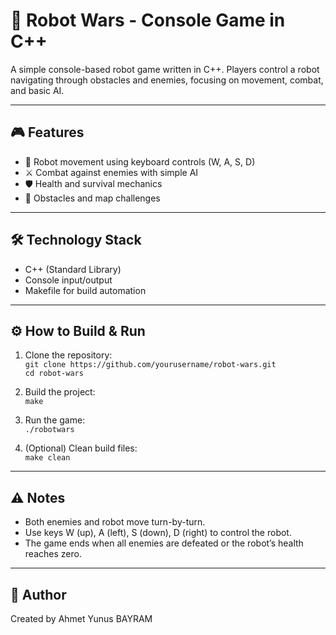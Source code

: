 # 🤖 Robot Wars - Console Game in C++

A simple console-based robot game written in C++. Players control a robot navigating through obstacles and enemies, focusing on movement, combat, and basic AI.

---

## 🎮 Features

- 🚀 Robot movement using keyboard controls (W, A, S, D)  
- ⚔️ Combat against enemies with simple AI  
- 🛡️ Health and survival mechanics  
- 🧩 Obstacles and map challenges  

---

## 🛠️ Technology Stack

- C++ (Standard Library)  
- Console input/output  
- Makefile for build automation  

---

## ⚙️ How to Build & Run

1. Clone the repository:  
   `git clone https://github.com/yourusername/robot-wars.git`  
   `cd robot-wars`  

2. Build the project:  
   `make`  

3. Run the game:  
   `./robotwars`  

4. (Optional) Clean build files:  
   `make clean`  

---

## ⚠️ Notes

- Both enemies and robot move turn-by-turn.  
- Use keys W (up), A (left), S (down), D (right) to control the robot.  
- The game ends when all enemies are defeated or the robot’s health reaches zero.  

---

## 👤 Author

Created by Ahmet Yunus BAYRAM
